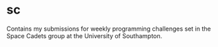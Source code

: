 # sc

Contains my submissions for weekly programming challenges set in the Space Cadets group at the University of Southampton.
